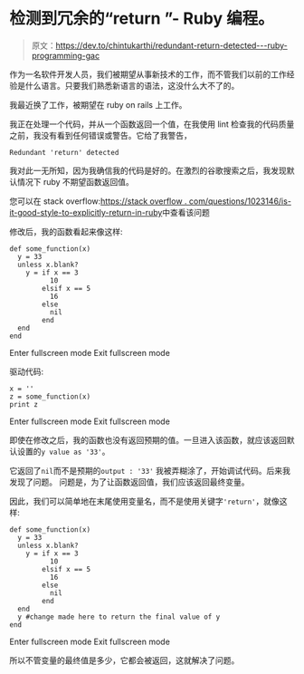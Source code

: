 # 检测到冗余的“return ”- Ruby 编程。

> 原文：<https://dev.to/chintukarthi/redundant-return-detected---ruby-programming-gac>

作为一名软件开发人员，我们被期望从事新技术的工作，而不管我们以前的工作经验是什么语言。只要我们熟悉新语言的语法，这没什么大不了的。

我最近换了工作，被期望在 ruby on rails 上工作。

我正在处理一个代码，并从一个函数返回一个值，在我使用 lint 检查我的代码质量之前，我没有看到任何错误或警告。它给了我警告，

`Redundant 'return' detected`

我对此一无所知，因为我确信我的代码是好的。在激烈的谷歌搜索之后，我发现默认情况下 ruby 不期望函数返回值。

您可以在 stack overflow:[https://stack overflow . com/questions/1023146/is-it-good-style-to-explicitly-return-in-ruby](https://stackoverflow.com/questions/1023146/is-it-good-style-to-explicitly-return-in-ruby)中查看该问题

修改后，我的函数看起来像这样:

```
def some_function(x)
  y = 33
  unless x.blank?
    y = if x == 3
          10
        elsif x == 5
          16
        else
          nil
        end
  end
end 
```

Enter fullscreen mode Exit fullscreen mode

驱动代码:

```
x = ''
z = some_function(x)
print z 
```

Enter fullscreen mode Exit fullscreen mode

即使在修改之后，我的函数也没有返回预期的值。一旦进入该函数，就应该返回默认设置的`y value as '33'`。

它返回了`nil`而不是预期的`output : '33'`
我被弄糊涂了，开始调试代码。后来我发现了问题。
问题是，为了让函数返回值，我们应该返回最终变量。

因此，我们可以简单地在末尾使用变量名，而不是使用关键字`'return'`，就像这样:

```
def some_function(x)
  y = 33
  unless x.blank?
    y = if x == 3
          10
        elsif x == 5
          16
        else
          nil
        end
  end
  y #change made here to return the final value of y
end 
```

Enter fullscreen mode Exit fullscreen mode

所以不管变量的最终值是多少，它都会被返回，这就解决了问题。